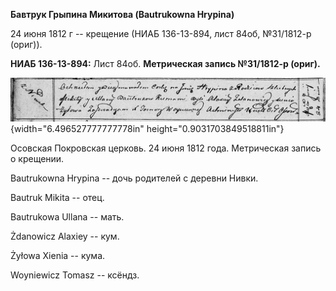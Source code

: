**Бавтрук Грыпина Микитова (Bautrukowna Hrypina)**

24 июня 1812 г -- крещение (НИАБ 136-13-894, лист 84об, №31/1812-р
(ориг)).

**НИАБ 136-13-894:** Лист 84об. **Метрическая запись №31/1812-р
(ориг).**

![](./media/8521ff633029586b6d49d008b1fea77710d76d5f.png){width="6.496527777777778in"
height="0.9031703849518811in"}

Осовская Покровская церковь. 24 июня 1812 года. Метрическая запись о
крещении.

Bautrukowna Hrypina -- дочь родителей с деревни Нивки.

Bautruk Mikita -- отец.

Bautrukowa Ullana -- мать.

Żdanowicz Alaxiey -- кум.

Żyłowa Xienia -- кума.

Woyniewicz Tomasz -- ксёндз.
